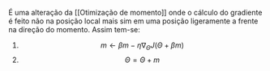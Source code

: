 ---
---

É uma alteração da [[Otimização de momento]] onde o cálculo do gradiente é feito não na posição local mais sim em uma posição ligeramente a frente na direção do momento. Assim tem-se:

1. $$m \leftarrow \beta m - \eta \nabla _\Theta J(\Theta + \beta m )$$
2. $$\Theta = \Theta + m$$
